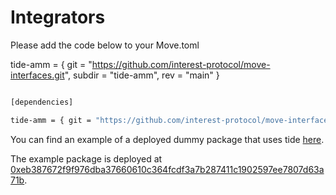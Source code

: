 # Integrators

Please add the code below to your Move.toml

tide-amm = { git = "https://github.com/interest-protocol/move-interfaces.git", subdir = "tide-amm", rev = "main" }

```bash

[dependencies]

tide-amm = { git = "https://github.com/interest-protocol/move-interfaces.git", subdir = "tide-amm", rev = "main" }
```

You can find an example of a deployed dummy package that uses tide [here](https://github.com/josemvcerqueira/example-tide).

The example package is deployed at [0xeb387672f9f976dba37660610c364fcdf3a7b287411c1902597ee7807d63a71b](https://suiscan.xyz/mainnet/object/0xeb387672f9f976dba37660610c364fcdf3a7b287411c1902597ee7807d63a71b/contracts).

